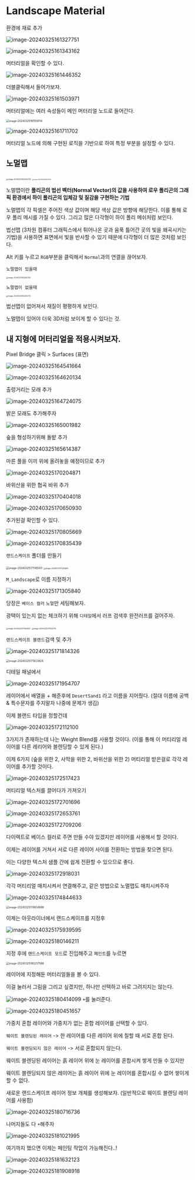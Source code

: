 # Landscape Material

환경에 재료 추가

![image-20240325161327751](../../../image/image-20240325161327751.png)

![image-20240325161343162](../../../image/image-20240325161343162.png)

머터리얼을 확인할 수 있다.

![image-20240325161446352](../../../image/image-20240325161446352.png)

더블클릭해서 들어가보자.

![image-20240325161503971](../../../image/image-20240325161503971.png)

머터리얼에는 여러 속성들이 메인 머터리얼 노드로 들어간다.

<img src="../../../image/image-20240325161559114.png" alt="image-20240325161559114" style="zoom:50%;" />

![image-20240325161711702](../../../image/image-20240325161711702.png)

머터리얼 노드에 의해 구현된 로직을 기반으로 하여 특정 부분을 설정할 수 있다.

## 노멀맵

<img src="../../../image/image-20240325162542705.png" alt="image-20240325162542705" style="zoom:33%;" />

<img src="../../../image/image-20240325161907656.png" alt="image-20240325161907656" style="zoom: 25%;" />

노멀맵이란 **폴리곤의 법선 벡터(Normal Vector)의 값을 사용하여 로우 폴리곤의 그래픽 환경에서 하이 폴리곤의 입체감 및 질감을 구현하는 기법**

노멀맵의 각 픽셀은 주어진 색상 값이며 해당 색상 값은 방향에 해당한다. 이를 통해 로우 폴리 메시를 가질 수 있다. 그리고 많은 다각형이 하이 폴리 메쉬처럼 보인다.

법선맵 (3차원 컴퓨터 그래픽스에서 튀어나온 곳과 움푹 틀어간 곳의 빛을 왜곡시키는 기법)을 사용하면 표면에서 빛을 반사할 수 있기 때문에 다각형이 더 많은 것처럼 보인다.

Alt 키를 누르고 `RGB`부분을 클릭해서 `Normal`과의 연결을 끊어보자.

`노멀맵이 있을때`

<img src="../../../image/image-20240325162641355.png" alt="image-20240325162641355" style="zoom:33%;" />

`노멀맵이 없을때`

<img src="../../../image/image-20240325162653713.png" alt="image-20240325162653713" style="zoom: 33%;" />

법선맵이 없어져서 재질이 평평하게 보인다.

노멀맵이 있어야 더욱 3D처럼 보이게 할 수 있다는 것.

## 내 지형에 머터리얼을 적용시켜보자.

Pixel Bridge 클릭 > Surfaces (표면)

![image-20240325164541664](../../../image/image-20240325164541664.png)

![image-20240325164620134](../../../image/image-20240325164620134.png)

출렁거리는 모래 추가

![image-20240325164724075](../../../image/image-20240325164724075.png)

밝은 모래도 추가해주자

![image-20240325165001982](../../../image/image-20240325165001982.png)

숲을 형성하기위해 돌밭 추가

![image-20240325165614387](../../../image/image-20240325165614387.png)

마른 풀을 이끼 위에 올려놓을 예정이므로 추가

![image-20240325170204871](../../../image/image-20240325170204871.png)

바위산을 위한 협곡 바위 추가

![image-20240325170404018](../../../image/image-20240325170404018.png)

![image-20240325170650930](../../../image/image-20240325170650930.png)

추가된걸 확인할 수 있다.

![image-20240325170805669](../../../image/image-20240325170805669.png)

![image-20240325170835439](../../../image/image-20240325170835439.png)

`랜드스케이프` 폴더를 만들기

<img src="../../../image/image-20240325171145001.png" alt="image-20240325171145001" style="zoom:50%;" />

<img src="../../../image/image-20240325171245665.png" alt="image-20240325171245665" style="zoom: 33%;" />

`M_Landscape`로 이름 지정하기

![image-20240325171305840](../../../image/image-20240325171305840.png)

당장은 `베이스 컬러` `노멀`만 세팅해보자.

광택이 있는지 없는 체크하기 위해 `디테일`에서 러프 검색후 완전러프를 걸어주자.

<img src="../../../image/image-20240325171454551.png" alt="image-20240325171454551" style="zoom:33%;" />

<img src="../../../image/image-20240325171503776.png" alt="image-20240325171503776" style="zoom:33%;" />

`랜드스케이프 블렌드`검색 및 추가

![image-20240325171814326](../../../image/image-20240325171814326.png)

<img src="../../../image/image-20240325171823824.png" alt="image-20240325171823824" style="zoom:50%;" />

디테일 패널에서 

![image-20240325171954707](../../../image/image-20240325171954707.png)

레이어에서 배열을 + 해준후에 `DesertSand1` 라고 이름을 지어줬다. (절대 이름에 공백 & 특수문자를 주지말자 나중에 문제가 생김)

이제 블랜드 타입을 정할건데

![image-20240325172112100](../../../image/image-20240325172112100.png)

3가지가 존재하는데 나는 Weight Blend를 사용할 것이다. (이를 통해 이 머티리얼 레이어를 다른 레리어와 블렌딩할 수 있게 된다.)

이제 6가지 (숲을 위한 2, 사막을 위한 2, 바위산을 위한 2) 머티리얼 받은걸로 각각 레이어를 추가할 것이다.

![image-20240325172517423](../../../image/image-20240325172517423.png)

머티리얼 텍스처를 끌어다가 가져오기

![image-20240325172701696](../../../image/image-20240325172701696.png)

![image-20240325172653761](../../../image/image-20240325172653761.png)

![image-20240325172709206](../../../image/image-20240325172709206.png)

다이렉트로 베이스 컬러로 주면 만들 수야 있겠지만 레이어를 사용해서 할 것이다.

이제는 레이어를 거쳐서 서로 다른 레이어 사이를 전환하는 방법을 찾으면 된다. 

이는 다양한 텍스처 샘플 간에 쉽게 전환할 수 있으므로 좋다.

![image-20240325172918031](../../../image/image-20240325172918031.png)

각각 머티리얼 매치시켜서 연결해주고, 같은 방법으로 노멀맵도 매치시켜주자

![image-20240325174844633](../../../image/image-20240325174844633.png)

<img src="../../../image/image-20240325174854686.png" alt="image-20240325174854686" style="zoom: 50%;" />

이제는 아웃라이너에서 랜드스케이프를 지정후

![image-20240325175939595](../../../image/image-20240325175939595.png)

![image-20240325180146211](../../../image/image-20240325180146211.png)

지정 후에 `랜드스케이프 모드`로 진입해주고 `페인트`를 누르면

<img src="../../../image/image-20240325180237588.png" alt="image-20240325180237588" style="zoom:50%;" />

레이어에 지정해둔 머터리얼들을 볼 수 있다.

이걸 눌러서 그림을 그리고 싶겠지만, 하나만 선택하고 바로 그려지지는 않는다.

![image-20240325180414099](../../../image/image-20240325180414099.png)
`+`를 눌러준다.

![image-20240325180451657](../../../image/image-20240325180451657.png)

가중치 혼합 레이어와 가중치가 없는 혼합 레이어를 선택할 수 있다.

`웨이트 블렌딩된 레이어` -> 한 레이어를 다른 레이어 위에 칠할 때 서로 혼합 된다.

`웨이트 블렌딩되지 않은 레이어` -> 서로 혼합되지 않는다.

웨이트 블렌딩된 레이어는 흙 레이어 위에 눈 레이어를 혼합시켜 쌓게 만들 수 있지만

웨이트 블렌딩되지 않은 레이어는 흙 레이어 위에 눈 레이어를 혼합시킬 수 없어 쌓이게 할 수 없다.

새로운 랜드스케이프 레이어 정보 개체를 생성해보자. (일반적으로 웨이트 블렌딩 레이어를 사용함)

![image-20240325180716736](../../../image/image-20240325180716736.png)

나머지들도 다 `+`해주자

![image-20240325181021995](../../../image/image-20240325181021995.png)

여기까지 했으면 이제는 페인팅 작업이 가능해진다..!

![image-20240325181632123](../../../image/image-20240325181632123.png)

![image-20240325181908918](../../../image/image-20240325181908918.png)